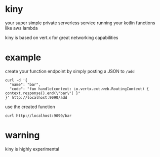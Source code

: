 # kiny

your super simple private serverless service running your kotlin functions like aws lambda

kiny is based on vert.x for great networking capabilities

# example

create your function endpoint by simply posting a JSON to ```/add```
```
curl -d '{
  "name": "bar",
  "code": "fun handle(context: io.vertx.ext.web.RoutingContext) { context.response().end(\"bar\") }"
}' http://localhost:9090/add
```

use the created function
```
curl http://localhost:9090/bar
```

# warning

kiny is highly experimental